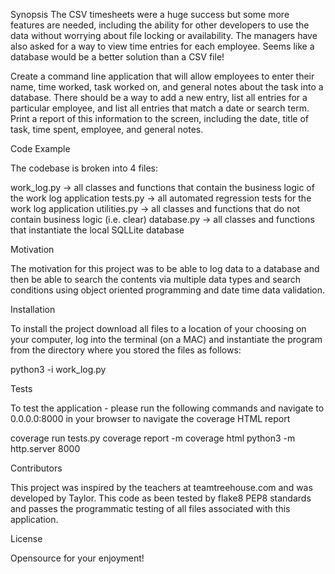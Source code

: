 Synopsis
The CSV timesheets were a huge success but some more features are needed, including the ability for other developers to use the data without worrying about file locking or availability. The managers have also asked for a way to view time entries for each employee. Seems like a database would be a better solution than a CSV file!

Create a command line application that will allow employees to enter their name, time worked, task worked on, and general notes about the task into a database. There should be a way to add a new entry, list all entries for a particular employee, and list all entries that match a date or search term. Print a report of this information to the screen, including the date, title of task, time spent, employee, and general notes.


Code Example

The codebase is broken into 4 files:

work_log.py -> all classes and functions that contain the business logic of the work log application
tests.py -> all automated regression tests for the work log application
utilities.py -> all classes and functions that do not contain business logic (i.e. clear)
database.py -> all classes and functions that instantiate the local SQLLite database


Motivation

The motivation for this project was to be able to log data to a database and then be able to search the contents via multiple data types and search conditions using object oriented programming and date time data validation.


Installation

To install the project download all files to a location of your choosing on your computer, log into the terminal (on a MAC) and instantiate the program from the directory where you stored the files as follows:

python3 -i work_log.py


Tests

To test the application - please run the following commands and navigate to 0.0.0.0:8000 in your browser to navigate the coverage HTML report

coverage run tests.py
coverage report -m
coverage html
python3 -m http.server 8000


Contributors

This project was inspired by the teachers at teamtreehouse.com and was developed by Taylor. This code as been tested by flake8 PEP8 standards and passes the programmatic testing of all files associated with this application.


License

Opensource for your enjoyment!